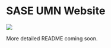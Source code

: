 SASE UMN Website
================

![](https://api.travis-ci.org/saseumn/website.svg?branch=master)

More detailed README coming soon.
